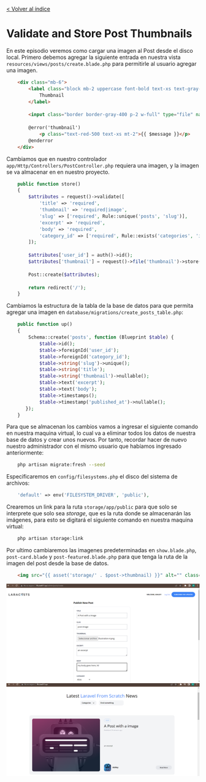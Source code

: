 [< Volver al índice](/docs/readme.md)

# Validate and Store Post Thumbnails

En este episodio veremos como cargar una imagen al Post desde el disco local. Primero debemos agregar la siguiente entrada en nuestra vista `resources/views/posts/create.blade.php` para permitirle al usuario agregar una imagen. 

```html
    <div class="mb-6">
        <label class="block mb-2 uppercase font-bold text-xs text-gray-700" for="thumbnail">
            Thumbnail
        </label>

        <input class="border border-gray-400 p-2 w-full" type="file" name="thumbnail" id="thumbnail" required>

        @error('thumbnail')
            <p class="text-red-500 text-xs mt-2">{{ $message }}</p>
        @enderror
    </div>
```

Cambiamos que en nuestro controlador `app/Http/Controllers/PostController.php` requiera una imagen, y la imagen se va almacenar en en nuestro proyecto. 

```php
    public function store()
    {
        $attributes = request()->validate([
            'title' => 'required',
            'thumbnail' => 'required|image',
            'slug' => ['required', Rule::unique('posts', 'slug')],
            'excerpt' => 'required',
            'body' => 'required',
            'category_id' => ['required', Rule::exists('categories', 'id')]
        ]);

        $attributes['user_id'] = auth()->id();
        $attributes['thumbnail'] = request()->file('thumbnail')->store('thumbnails');

        Post::create($attributes);

        return redirect('/');
    }
```
Cambiamos la estructura de la tabla de la base de datos para que permita agregar una imagen en `database/migrations/create_posts_table.php`:

```php
    public function up()
    {
        Schema::create('posts', function (Blueprint $table) {
            $table->id();
            $table->foreignId('user_id');
            $table->foreignId('category_id');
            $table->string('slug')->unique();
            $table->string('title');
            $table->string('thumbnail')->nullable();
            $table->text('excerpt');
            $table->text('body');
            $table->timestamps();
            $table->timestamp('published_at')->nullable();
       });
    }
```

Para que se almacenan los cambios vamos a ingresar el siguiente comando en nuestra maquina virtual, lo cual va a eliminar todos los datos de nuestra base de datos y crear unos nuevos. Por tanto, recordar hacer de nuevo nuestro administrador con el mismo usuario que habíamos ingresado anteriormente: 

```bash
    php artisan migrate:fresh --seed
```
Especificaremos en `config/filesystems.php` el disco del sistema de archivos: 

```php
    'default' => env('FILESYSTEM_DRIVER', 'public'),
```

Crearemos un link para la ruta `storage/app/public` para que solo se interprete que solo sea *storage*, que es la ruta donde se almacenarán las imágenes, para esto se digitará el siguiente comando en nuestra maquina virtual: 

```bash
    php artisan storage:link
```

Por ultimo cambiaremos las imagenes predeterminadas en `show.blade.php`, `post-card.blade` y `post-featured.blade.php` para que tenga la ruta de la imagen del post desde la base de datos. 

```html
    <img src="{{ asset('storage/' . $post->thumbnail) }}" alt="" class="rounded-xl">
```

![image](./images/ep64-1.png "Admin Web")
![image](./images/ep64-2.png "Admin Web")
